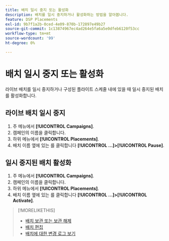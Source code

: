 ```yaml
---
title: 배치 일시 중지 또는 활성화
description: 배치를 일시 중지하거나 활성화하는 방법을 알아봅니다.
feature: DSP Placements
exl-id: 9b7f1a2b-0ced-4e09-870b-172897e49b27
source-git-commit: 1c13874967ec4ad264e5fa6a5e0dfeb6120f53cc
workflow-type: tm+mt
source-wordcount: '99'
ht-degree: 0%

---
```


# 배치 일시 중지 또는 활성화

라이브 배치를 일시 중지하거나 구성된 플라이트 스케줄 내에 있을 때 일시 중지된 배치를 활성화합니다.

## 라이브 배치 일시 중지

1. 주 메뉴에서 **[!UICONTROL Campaigns]**.
1. 캠페인의 이름을 클릭합니다.
1. 하위 메뉴에서 **[!UICONTROL Placements]**.
1. 배치 이름 옆에 있는 를 클릭합니다  **[!UICONTROL ...]>[!UICONTROL Pause]**.

## 일시 중지된 배치 활성화

1. 주 메뉴에서 **[!UICONTROL Campaigns]**.
1. 캠페인의 이름을 클릭합니다.
1. 하위 메뉴에서 **[!UICONTROL Placements]**.
1. 배치 이름 옆에 있는 를 클릭합니다  **[!UICONTROL ...]>[!UICONTROL Activate]**.

>[!MORELIKETHIS]
>
>* [배치 보관 또는 보관 해제](placement-archive-unarchive.md)
>* [배치 편집](placement-edit.md)
>* [배치에 대한 변경 로그 보기](placement-change-log.md)

